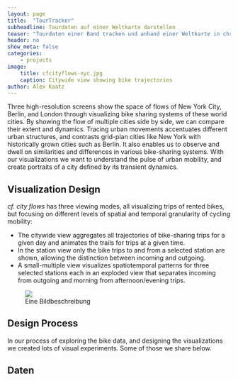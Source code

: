 ```yaml
---
layout: page
title:  "TourTracker"
subheadline: Tourdaten auf einer Weltkarte darstellen
teaser: "Tourdaten einer Band tracken und anhand einer Weltkarte in chronologischer Reihenfolge darstellen."
header: no
show_meta: false
categories:
    - projects
image:
    title: cfcityflows-nyc.jpg
    caption: Citywide view showing bike trajectories
author: Alex Kaatz
---
```


Three high-resolution screens show the space of flows of New York City, Berlin, and London through visualizing bike sharing systems of these world cities. By showing the flow of multiple cities side by side, we can compare their extent and dynamics. Tracing urban movements accentuates different urban structures, and contrasts grid-plan cities like New York with historically grown cities such as Berlin. It also enables us to observe and dwell on similarities and differences in various bike-sharing systems. With our visualizations we want to understand the pulse of urban mobility, and create portraits of a city defined by its transient dynamics.


## Visualization Design
*cf. city flows* has three viewing modes, all visualizing trips of rented bikes, but focusing on different levels of spatial and temporal granularity of cycling mobility:

* The citywide view aggregates all trajectories of bike-sharing trips for a given day and animates the trails for trips at a given time.
* In the station view only the bike trips to and from a selected station are shown, allowing the distinction between incoming and outgoing.
* A small-multiple view visualizes spatiotemporal patterns for three selected stations each in an exploded view that separates incoming from outgoing and morning from afternoon/evening trips.

<figure>
  <img src="{{ site.urlimg }}/cf-view2-london-draft.jpg" />
  <figcaption >Eine Bildbeschreibung</figcaption>
</figure>


## Design Process
In our process of exploring the bike data, and designing the visualizations we created lots of visual experiments. Some of those we share below.


## Daten
